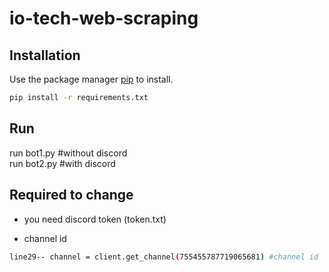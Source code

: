 # io-tech-web-scraping

## Installation

Use the package manager [pip](https://pip.pypa.io/en/stable/) to install.

```bash
pip install -r requirements.txt
```

## Run

run bot1.py #without discord  
run bot2.py #with discord

## Required to change

- you need discord token (token.txt)

- channel id

```bash
line29-- channel = client.get_channel(755455787719065681) #channel id
```

#

